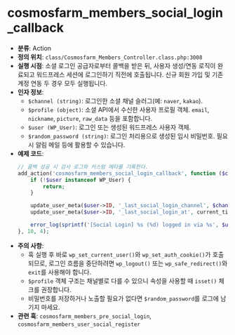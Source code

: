 ﻿# cosmosfarm_members_social_login_callback

- **분류**: Action
- **정의 위치**: `class/Cosmosfarm_Members_Controller.class.php:3008`
- **실행 시점**: 소셜 로그인 공급자로부터 콜백을 받은 뒤, 사용자 생성/연동 로직이 완료되고 워드프레스 세션에 로그인하기 직전에 호출됩니다. 신규 회원 가입 및 기존 계정 연동 두 경우 모두 실행됩니다.
- **인자 정보**:
  - `$channel (string)`: 로그인한 소셜 채널 슬러그(예: `naver`, `kakao`).
  - `$profile (object)`: 소셜 API에서 수신한 사용자 프로필 객체. `email`, `nickname`, `picture`, `raw_data` 등을 포함합니다.
  - `$user (WP_User)`: 로그인 또는 생성된 워드프레스 사용자 객체.
  - `$random_password (string)`: 로그인 처리용으로 생성된 임시 비밀번호. 필요 시 알림 메일 등에 활용할 수 있습니다.
- **예제 코드**:
  ```php
  // 콜백 성공 시 감사 로그와 커스텀 메타를 기록한다.
  add_action('cosmosfarm_members_social_login_callback', function ($channel, $profile, $user, $random_password) {
      if (!$user instanceof WP_User) {
          return;
      }

      update_user_meta($user->ID, '_last_social_login_channel', $channel);
      update_user_meta($user->ID, '_last_social_login_at', current_time('mysql'));

      error_log(sprintf('[Social Login] %s (%d) logged in via %s', $user->user_login, $user->ID, $channel));
  }, 10, 4);
  ```
- **주의 사항**:
  - 훅 실행 후 바로 `wp_set_current_user()`와 `wp_set_auth_cookie()`가 호출되므로, 로그인 흐름을 중단하려면 `wp_logout()` 또는 `wp_safe_redirect()`와 `exit`를 사용해야 합니다.
  - `$profile` 객체 구조는 채널별로 다를 수 있으니 속성을 사용할 때 `isset()` 체크를 권장합니다.
  - 비밀번호를 저장하거나 노출할 필요가 없다면 `$random_password`를 로그에 남기지 마세요.
- **관련 훅**: `cosmosfarm_members_pre_social_login`, `cosmosfarm_members_user_social_register`
